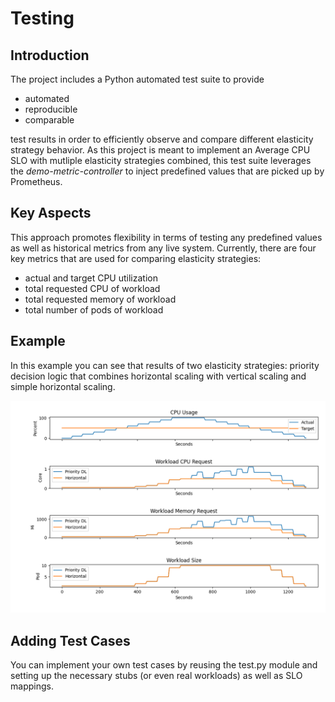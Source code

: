 # Testing


## Introduction
The project includes a Python automated test suite to provide

- automated
- reproducible
- comparable

test results in order to efficiently observe and compare different elasticity strategy behavior. As this project is meant to implement an Average CPU SLO with mutliple elasticity strategies combined, this test suite leverages the *demo-metric-controller* to inject predefined values that are picked up by Prometheus.

## Key Aspects

This approach promotes flexibility in terms of testing any predefined values as well as historical metrics from any live system. Currently, there are four key metrics that are used for comparing elasticity strategies:

- actual and target CPU utilization
- total requested CPU of workload
- total requested memory of workload
- total number of pods of workload

## Example

In this example you can see that results of two elasticity strategies: priority decision logic that combines horizontal scaling with vertical scaling and simple horizontal scaling.

![plot](priority/priority_horizontal.png)

## Adding Test Cases

You can implement your own test cases by reusing the test.py module and setting up the necessary stubs (or even real workloads) as well as SLO mappings.
